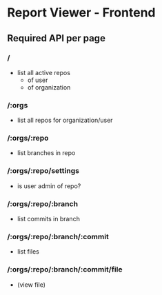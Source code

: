# Report Viewer - Frontend
## Required API per page
### /
- list all active repos
  - of user
  - of organization

### /:orgs
- list all repos for organization/user

### /:orgs/:repo
- list branches in repo

### /:orgs/:repo/settings
- is user admin of repo?

### /:orgs/:repo/:branch
- list commits in branch

### /:orgs/:repo/:branch/:commit
- list files

### /:orgs/:repo/:branch/:commit/file
- (view file)

